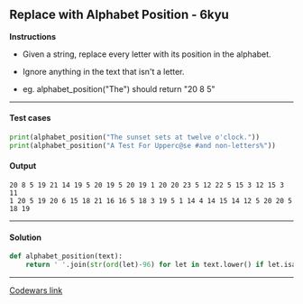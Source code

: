 ## Replace with Alphabet Position - 6kyu

**Instructions**

- Given a string, replace every letter with its position in the alphabet.

- Ignore anything in the text that isn't a letter.

- eg. alphabet_position("The") should return "20 8 5"

---

#### Test cases

```python
print(alphabet_position("The sunset sets at twelve o'clock."))
print(alphabet_position("A Test For Upperc@se #and non-letters%"))
```

#### Output 
```
20 8 5 19 21 14 19 5 20 19 5 20 19 1 20 20 23 5 12 22 5 15 3 12 15 3 11
1 20 5 19 20 6 15 18 21 16 16 5 18 3 19 5 1 14 4 14 15 14 12 5 20 20 5 18 19
```

---

#### Solution

```python
def alphabet_position(text):
    return ' '.join(str(ord(let)-96) for let in text.lower() if let.isalpha())
```

---


[Codewars link](https://www.codewars.com/kata/546f922b54af40e1e90001da)
